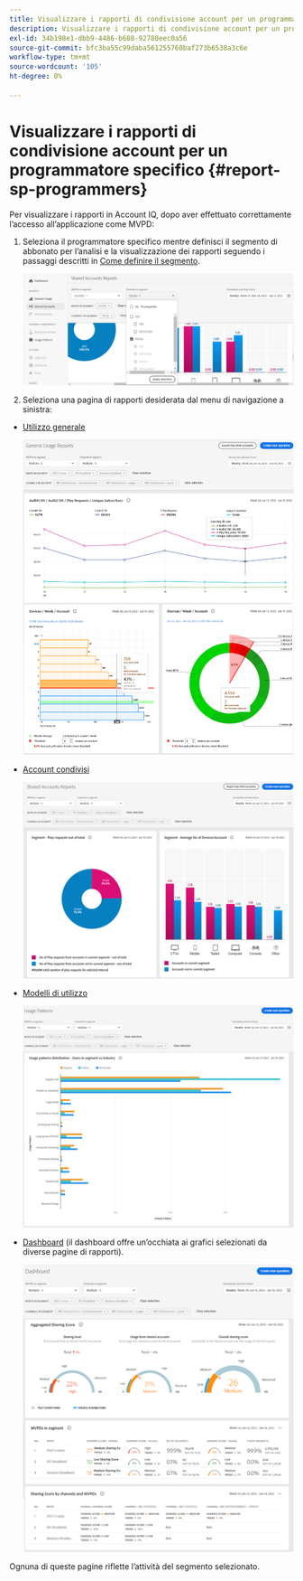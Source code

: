 ```yaml
---
title: Visualizzare i rapporti di condivisione account per un programmatore specifico
description: Visualizzare i rapporti di condivisione account per un programmatore specifico
exl-id: 34b198e1-dbb9-4486-b688-92780eec0a56
source-git-commit: bfc3ba55c99daba561255760baf273b6538a3c6e
workflow-type: tm+mt
source-wordcount: '105'
ht-degree: 0%

---
```


# Visualizzare i rapporti di condivisione account per un programmatore specifico {#report-sp-programmers}

Per visualizzare i rapporti in Account IQ, dopo aver effettuato correttamente l’accesso all’applicazione come MVPD:

1. Seleziona il programmatore specifico mentre definisci il segmento di abbonato per l’analisi e la visualizzazione dei rapporti seguendo i passaggi descritti in [Come definire il segmento](/help/AccountIQ/howto-select-segment-timeframe.md).

   ![seleziona canali](assets/programmer-selection.png)


1. Seleziona una pagina di rapporti desiderata dal menu di navigazione a sinistra:

* [Utilizzo generale](/help/AccountIQ/general-usage-reports.md)

   ![](assets/specific-mvpd-gen-usage.png)
* [Account condivisi](/help/AccountIQ/shared-acc-reports.md)

   ![](assets/specific-mvpd-shared-acc.png)
* [Modelli di utilizzo](/help/AccountIQ/usage-patterns.md)

   ![](assets/specific-mvpd-usage-pattern.png)

* [Dashboard](/help/AccountIQ/dashboard.md) (il dashboard offre un’occhiata ai grafici selezionati da diverse pagine di rapporti).

   ![](assets/specific-mvpd-dashboard.png)

Ognuna di queste pagine riflette l’attività del segmento selezionato.
